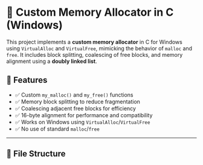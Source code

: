 # 🧠 Custom Memory Allocator in C (Windows)

This project implements a **custom memory allocator** in C for Windows using `VirtualAlloc` and `VirtualFree`, mimicking the behavior of `malloc` and `free`. It includes block splitting, coalescing of free blocks, and memory alignment using a **doubly linked list**.

## 🔧 Features

- ✅ Custom `my_malloc()` and `my_free()` functions
- ✅ Memory block splitting to reduce fragmentation
- ✅ Coalescing adjacent free blocks for efficiency
- ✅ 16-byte alignment for performance and compatibility
- ✅ Works on Windows using `VirtualAlloc`/`VirtualFree`
- ✅ No use of standard `malloc`/`free`

---

## 📁 File Structure
